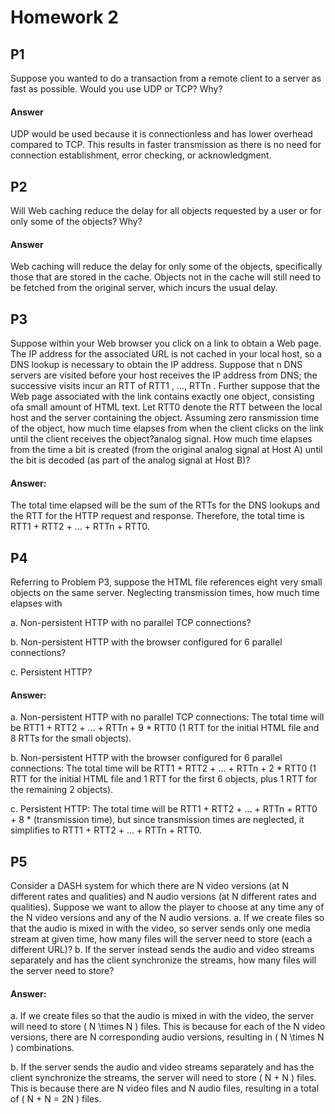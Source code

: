 # Homework 2

## P1

Suppose you wanted to do a transaction from a remote client to a server as fast as
possible. Would you use UDP or TCP? Why?

#### Answer

UDP would be used because it is connectionless and has lower overhead compared to TCP. This results in faster transmission as there is no need for connection establishment, error checking, or acknowledgment.

## P2

Will Web caching reduce the delay for all objects requested by a user or for only some of
the objects? Why?

#### Answer

Web caching will reduce the delay for only some of the objects, specifically those that are stored in the cache. Objects not in the cache will still need to be fetched from the original server, which incurs the usual delay.

## P3

Suppose within your Web browser you click on a link to obtain a Web page. The IP address for the associated URL is not cached in your local host, so a DNS lookup is necessary to obtain the IP address. Suppose that n DNS servers are visited before your host receives the IP address from DNS; the successive visits incur an RTT of RTT1 , ..., RTTn . Further suppose that the Web page associated with the link contains exactly one object, consisting ofa small amount of HTML text. Let RTT0 denote the RTT between the local host and the server containing the object. Assuming zero ransmission time of the object, how much time elapses from when the client clicks on the link until the client receives the object?analog signal. How much time elapses from the time a bit is created (from the original analog signal at Host A) until the bit is decoded (as part of the analog signal at Host B)?

#### Answer:

The total time elapsed will be the sum of the RTTs for the DNS lookups and the RTT for the HTTP request and response. Therefore, the total time is RTT1 + RTT2 + ... + RTTn + RTT0.

## P4

Referring to Problem P3, suppose the HTML file references eight very small objects on the same server. Neglecting transmission times, how much time elapses with

a. Non-persistent HTTP with no parallel TCP connections?

b. Non-persistent HTTP with the browser configured for 6 parallel connections?

c. Persistent HTTP?

#### Answer:

a. Non-persistent HTTP with no parallel TCP connections:
The total time will be RTT1 + RTT2 + ... + RTTn + 9 \* RTT0 (1 RTT for the initial HTML file and 8 RTTs for the small objects).

b. Non-persistent HTTP with the browser configured for 6 parallel connections:
The total time will be RTT1 + RTT2 + ... + RTTn + 2 \* RTT0 (1 RTT for the initial HTML file and 1 RTT for the first 6 objects, plus 1 RTT for the remaining 2 objects).

c. Persistent HTTP:
The total time will be RTT1 + RTT2 + ... + RTTn + RTT0 + 8 \* (transmission time), but since transmission times are neglected, it simplifies to RTT1 + RTT2 + ... + RTTn + RTT0.

## P5

Consider a DASH system for which there are N video versions (at N different rates and
qualities) and N audio versions (at N different rates and qualities). Suppose we want to allow the player to choose at any time any of the N video versions and any of the N audio versions.
a. If we create files so that the audio is mixed in with the video, so server sends only one media stream at given time, how many files will the server need to store (each a different URL)?
b. If the server instead sends the audio and video streams separately and has the client
synchronize the streams, how many files will the server need to store?

#### Answer:

a. If we create files so that the audio is mixed in with the video, the server will need to store \( N \times N \) files. This is because for each of the N video versions, there are N corresponding audio versions, resulting in \( N \times N \) combinations.

b. If the server sends the audio and video streams separately and has the client synchronize the streams, the server will need to store \( N + N \) files. This is because there are N video files and N audio files, resulting in a total of \( N + N = 2N \) files.
